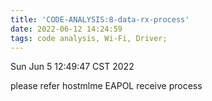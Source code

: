 ```yaml
---
title: 'CODE-ANALYSIS:8-data-rx-process'
date: 2022-06-12 14:24:59
tags: code analysis, Wi-Fi, Driver;
---
```


Sun Jun  5 12:49:47 CST 2022


please refer hostmlme EAPOL receive process

